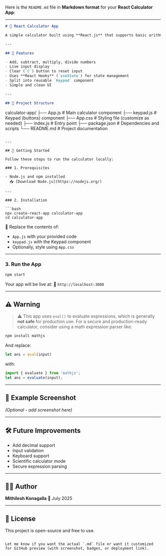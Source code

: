 Here is the `README.md` file in **Markdown format** for your **React Calculator App**:

---

```markdown
# 🧮 React Calculator App

A simple calculator built using **React.js** that supports basic arithmetic operations.

---

## 📌 Features

- Add, subtract, multiply, divide numbers
- Live input display
- Clear (`C`) button to reset input
- Uses **React Hooks** (`useState`) for state management
- Split into reusable `Keypad` component
- Simple and clean UI

---

## 📁 Project Structure

```

calculator-app/
├── App.js            # Main calculator component
├── keypad.js         # Keypad (buttons) component
├── App.css           # Styling file (customize as needed)
├── index.js          # Entry point
├── package.json      # Dependencies and scripts
└── README.md         # Project documentation

````

---

## 🚀 Getting Started

Follow these steps to run the calculator locally:

### 1. Prerequisites

- Node.js and npm installed  
  📥 [Download Node.js](https://nodejs.org/)

---

### 2. Installation

```bash
npx create-react-app calculator-app
cd calculator-app
````

🔁 Replace the contents of:

* `App.js` with your provided code
* `keypad.js` with the Keypad component
* Optionally, style using `App.css`

---

### 3. Run the App

```bash
npm start
```

Your app will be live at:
📍 `http://localhost:3000`

---

## ⚠️ Warning

> ⚠️ This app uses `eval()` to evaluate expressions, which is generally **not safe** for production use.
> For a secure and production-ready calculator, consider using a math expression parser like:

```bash
npm install mathjs
```

And replace:

```js
let ans = eval(input)
```

with:

```js
import { evaluate } from 'mathjs';
let ans = evaluate(input);
```

---

## 🎨 Example Screenshot

*(Optional - add screenshot here)*

---

## 🛠️ Future Improvements

* Add decimal support
* Input validation
* Keyboard support
* Scientific calculator mode
* Secure expression parsing

---

## 👨‍💻 Author

**Mithilesh Konagalla**
📅 July 2025

---

## 📄 License

This project is open-source and free to use.

```

Let me know if you want the actual `.md` file or want it customized for GitHub preview (with screenshot, badges, or deployment link).
```
